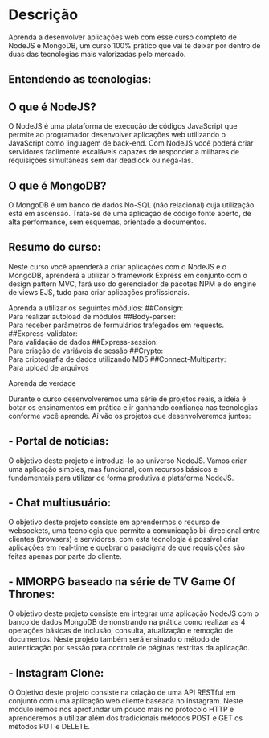 # Descrição  
Aprenda a desenvolver aplicações web com esse curso completo de NodeJS e MongoDB, um curso 100% prático que vai te deixar por dentro de duas das tecnologias mais valorizadas pelo mercado.

## Entendendo as tecnologias:

## O que é NodeJS?

O NodeJS é uma plataforma de execução de códigos JavaScript que permite ao programador desenvolver aplicações web utilizando o JavaScript como linguagem de back-end. Com NodeJS você poderá criar servidores facilmente escaláveis capazes de responder a milhares de requisições simultâneas sem dar deadlock ou negá-las.

## O que é MongoDB?

O MongoDB é um banco de dados No-SQL (não relacional) cuja utilização está em ascensão. Trata-se de uma aplicação de código fonte aberto, de alta performance, sem esquemas, orientado a documentos.

## Resumo do curso:

Neste curso você aprenderá a criar aplicações com o NodeJS e o MongoDB, aprenderá a utilizar o framework Express em conjunto com o design pattern MVC, fará uso do gerenciador de pacotes NPM e do engine de views EJS, tudo para criar aplicações profissionais. 

Aprenda a utilizar os seguintes módulos:
##Consign:  
Para realizar autoload de módulos
##Body-parser:  
Para receber parâmetros de formulários trafegados em requests.
##Express-validator:  
Para validação de dados
##Express-session:  
Para criação de variáveis de sessão
##Crypto:  
Para criptografia de dados utilizando MD5
##Connect-Multiparty:  
Para upload de arquivos


Aprenda de verdade

Durante o curso desenvolveremos uma série de projetos reais, a ideia é botar os ensinamentos em prática e ir ganhando confiança nas tecnologias conforme você aprende. Aí vão os projetos que desenvolveremos juntos:

## - Portal de notícias:  
O objetivo deste projeto é introduzi-lo ao universo NodeJS. Vamos criar uma aplicação simples, mas funcional, com recursos básicos e fundamentais para utilizar de forma produtiva a plataforma NodeJS.

## - Chat multiusuário:  
O objetivo deste projeto consiste em aprendermos o recurso de websockets, uma tecnologia que permite a comunicação bi-direcional entre clientes (browsers) e servidores, com esta tecnologia é possível criar aplicações em real-time e quebrar o paradigma de que requisições são feitas apenas por parte do cliente.

## - MMORPG baseado na série de TV Game Of Thrones:  
O objetivo deste projeto consiste em integrar uma aplicação NodeJS com o banco de dados MongoDB demonstrando na prática como realizar as 4 operações básicas de inclusão, consulta, atualização e remoção de documentos. Neste projeto também será ensinado o método de autenticação por sessão para controle de páginas restritas da aplicação.

## - Instagram Clone:  
O Objetivo deste projeto consiste na criação de uma API RESTful em conjunto com uma aplicação web cliente baseada no Instagram. Neste módulo iremos nos aprofundar um pouco mais no protocolo HTTP e aprenderemos a utilizar além dos tradicionais métodos POST e GET os métodos PUT e DELETE.